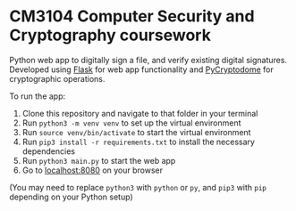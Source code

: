 # CM3104 Computer Security and Cryptography coursework

Python web app to digitally sign a file, and verify existing digital signatures. Developed using [Flask](https://flask.palletsprojects.com/) for web app functionality and [PyCryptodome](https://www.pycryptodome.org/) for cryptographic operations.

To run the app:

1. Clone this repository and navigate to that folder in your terminal
2. Run `python3 -m venv venv` to set up the virtual environment
3. Run `source venv/bin/activate` to start the virtual environment
4. Run `pip3 install -r requirements.txt` to install the necessary dependencies
5. Run `python3 main.py` to start the web app
6. Go to [localhost:8080](http://localhost:8080) on your browser

(You may need to replace `python3` with `python` or `py`, and `pip3` with `pip` depending on your Python setup)
